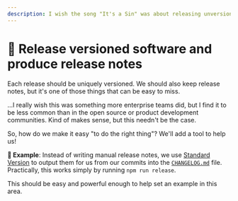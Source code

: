 ```yaml
---
description: I wish the song "It's a Sin" was about releasing unversioned and undocumented software, but alas, it is not.
---
```


# 📝 Release versioned software and produce release notes

Each release should be uniquely versioned. We should also keep release notes, but it's one of those things that can be easy to miss.

...I really wish this was something more enterprise teams did, but I find it to be less common than in the open source or product development communities. Kind of makes sense, but this needn't be the case.

So, how do we make it easy "to do the right thing"? We'll add a tool to help us!

**🎯 Example**: Instead of writing manual release notes, we use [Standard Version](https://github.com/conventional-changelog/standard-version) to output them for us from our commits into the [`CHANGELOG.md`](https://github.com/mikaelvesavuori/better-apis-workshop/blob/main/CHANGELOG.md) file. Practically, this works simply by running `npm run release`.

This should be easy and powerful enough to help set an example in this area.
